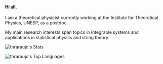 #### Hi all,

I am a theoretical physicist currently working at the Institute for Theoretical Physics, UNESP, as a postdoc. 

My main research interests span topics in integrable systems and applications in statistical physics and string theory.

![thraraujo's Stats](https://github-readme-stats.vercel.app/api?username=thraraujo&theme=nord&show_icons=true&hide_border=true&count_private=true)

![thraraujo's Top Languages](https://github-readme-stats.vercel.app/api/top-langs/?username=thraraujo&theme=nord&show_icons=true&hide_border=true&&layout=donut&exclude_repo=thraraujo.github.io,website&hide=html,tex,jupyter%20notebook)

